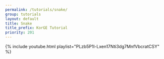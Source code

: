 ```yaml
---
permalink: /tutorials/snake/
group: tutorials
layout: default
title: Snake
title_prefix: KorGE Tutorial
priority: 201
---
```


{% include youtube.html playlist="PLzb5P1l-Lxen17Nti3dg7MnfVbcratCSY" %}

